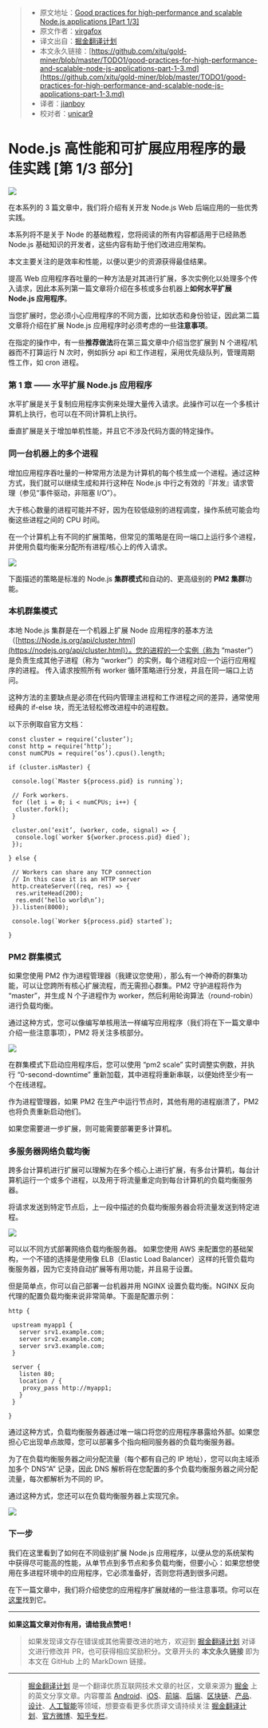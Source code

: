 > * 原文地址：[Good practices for high-performance and scalable Node.js applications [Part 1/3]](https://medium.com/iquii/good-practices-for-high-performance-and-scalable-node-js-applications-part-1-3-bb06b6204197)
> * 原文作者：[virgafox](https://medium.com/@virgafox?source=post_header_lockup)
> * 译文出自：[掘金翻译计划](https://github.com/xitu/gold-miner)
> * 本文永久链接：[https://github.com/xitu/gold-miner/blob/master/TODO1/good-practices-for-high-performance-and-scalable-node-js-applications-part-1-3.md](https://github.com/xitu/gold-miner/blob/master/TODO1/good-practices-for-high-performance-and-scalable-node-js-applications-part-1-3.md)
> * 译者：[jianboy](https://github.com/jianboy/)
> * 校对者：[unicar9](https://github.com/unicar9/)

# Node.js 高性能和可扩展应用程序的最佳实践 [第 1/3 部分]

![](https://cdn-images-1.medium.com/max/2000/1*LBVvh_2LqmucG-dP6Em-ww.jpeg)

在本系列的 3 篇文章中，我们将介绍有关开发 Node.js Web 后端应用的一些优秀实践。

本系列将不是关于 Node 的基础教程，您将阅读的所有内容都适用于已经熟悉 Node.js 基础知识的开发者，这些内容有助于他们改进应用架构。

本文主要关注的是效率和性能，以便以更少的资源获得最佳结果。

提高 Web 应用程序吞吐量的一种方法是对其进行扩展，多次实例化以处理多个传入请求，因此本系列第一篇文章将介绍在多核或多台机器上**如何水平扩展 Node.js 应用程序**。

当您扩展时，您必须小心应用程序的不同方面，比如状态和身份验证，因此第二篇文章将介绍在扩展 Node.js 应用程序时必须考虑的一些**注意事项**。

在指定的操作中，有一些**推荐做法**将在第三篇文章中介绍当您扩展到 N 个进程/机器而不打算运行 N 次时，例如拆分 api 和工作进程，采用优先级队列，管理周期性工作，如 cron 进程。

### 第 1 章 —— 水平扩展 Node.js 应用程序

水平扩展是关于复制应用程序实例来处理大量传入请求。此操作可以在一个多核计算机上执行，也可以在不同计算机上执行。

垂直扩展是关于增加单机性能，并且它不涉及代码方面的特定操作。

### 同一台机器上的多个进程

增加应用程序吞吐量的一种常用方法是为计算机的每个核生成一个进程。通过这种方式，我们就可以继续生成和并行这种在 Node.js 中行之有效的『并发』请求管理（参见“事件驱动，非阻塞 I/O”）。

大于核心数量的进程可能并不好，因为在较低级别的进程调度，操作系统可能会均衡这些进程之间的 CPU 时间。

在一个计算机上有不同的扩展策略，但常见的策略是在同一端口上运行多个进程，并使用负载均衡来分配所有进程/核心上的传入请求。

![](https://cdn-images-1.medium.com/max/800/1*p6YEK7y6JsVYBaZkhu4UbQ.png)

下面描述的策略是标准的 Node.js **集群模式**和自动的、更高级别的 **PM2 集群**功能。

### 本机群集模式

本地 Node.js 集群是在一个机器上扩展 Node 应用程序的基本方法（[https://Node.js.org/api/cluster.html](https://nodejs.org/api/cluster.html)）。您的进程的一个实例（称为 “master”）是负责生成其他子进程（称为 “worker”）的实例，每个进程对应一个运行应用程序的进程。 传入请求按照所有 worker 循环策略进行分发，并且在同一端口上访问。

这种方法的主要缺点是必须在代码内管理主进程和工作进程之间的差异，通常使用经典的 if-else 块，而无法轻松修改进程中的进程数。

以下示例取自官方文档：

```
const cluster = require(‘cluster’);
const http = require(‘http’);
const numCPUs = require(‘os’).cpus().length;

if (cluster.isMaster) {
  
 console.log(`Master ${process.pid} is running`);
  
 // Fork workers.
 for (let i = 0; i < numCPUs; i++) {
  cluster.fork();
 }
  
 cluster.on(‘exit’, (worker, code, signal) => {
  console.log(`worker ${worker.process.pid} died`);
 });
  
} else {
  
 // Workers can share any TCP connection
 // In this case it is an HTTP server
 http.createServer((req, res) => {
  res.writeHead(200);
  res.end(‘hello world\n’);
 }).listen(8000);
  
 console.log(`Worker ${process.pid} started`);
 
}
```

### PM2 群集模式

如果您使用 PM2 作为进程管理器（我建议您使用），那么有一个神奇的群集功能，可以让您跨所有核心扩展流程，而无需担心群集。PM2 守护进程将作为 “master”，并生成 N 个子进程作为 worker，然后利用轮询算法（round-robin）进行负载均衡。

通过这种方式，您可以像编写单核用法一样编写应用程序（我们将在下一篇文章中介绍一些注意事项），PM2 将关注多核部分。

![](https://cdn-images-1.medium.com/max/800/0*zWc1jyWm1FNEeNgZ.)

在群集模式下启动应用程序后，您可以使用 “pm2 scale” 实时调整实例数，并执行 “0-second-downtime” 重新加载，其中进程将重新串联，以便始终至少有一个在线进程。

作为进程管理器，如果 PM2 在生产中运行节点时，其他有用的进程崩溃了，PM2 也将负责重新启动他们。

如果您需要进一步扩展，则可能需要部署更多计算机。

### 多服务器网络负载均衡

跨多台计算机进行扩展可以理解为在多个核心上进行扩展，有多台计算机，每台计算机运行一个或多个进程，以及用于将流量重定向到每台计算机的负载均衡服务器。

将请求发送到特定节点后，上一段中描述的负载均衡服务器会将流量发送到特定进程。

![](https://cdn-images-1.medium.com/max/800/1*ryiL00dESNJTL_jRnUyAyA.png)

可以以不同方式部署网络负载均衡服务器。 如果您使用 AWS 来配置您的基础架构，一个不错的选择是使用像 ELB（Elastic Load Balancer）这样的托管负载均衡服务器，因为它支持自动扩展等有用功能，并且易于设置。

但是简单点，你可以自己部署一台机器并用 NGINX 设置负载均衡。NGINX 反向代理的配置负载均衡来说非常简单。下面是配置示例：

```
http {

 upstream myapp1 {
   server srv1.example.com;
   server srv2.example.com;
   server srv3.example.com;
 }
 
 server {
   listen 80;
   location / {
    proxy_pass http://myapp1;
   }
 }
 
}
```

通过这种方式，负载均衡服务器通过唯一端口将您的应用程序暴露给外部。如果您担心它出现单点故障，您可以部署多个指向相同服务器的负载均衡服务器。

为了在负载均衡服务器之间分配流量（每个都有自己的 IP 地址），您可以向主域添加多个 DNS“A” 记录，因此 DNS 解析将在您配置的多个负载均衡服务器之间分配流量，每次都解析为不同的 IP。

通过这种方式，您还可以在负载均衡服务器上实现冗余。

![](https://cdn-images-1.medium.com/max/800/1*iSVmpaGmwYzXWydLJnzM3A.png)

### 下一步

我们在这里看到了如何在不同级别扩展 Node.js 应用程序，以便从您的系统架构中获得尽可能高的性能，从单节点到多节点和多负载均衡，但要小心：如果您想使用在多进程环境中的应用程序，它必须准备好，否则您将遇到很多问题。

在下一篇文章中，我们将介绍使您的应用程序扩展就绪的一些注意事项。你可以在[这里](https://medium.com/iquii/good-practices-for-high-performance-and-scalable-node-js-applications-part-2-3-2a68f875ce79)找到它。

* * *

**如果这篇文章对你有用，请给我点赞吧 !**

> 如果发现译文存在错误或其他需要改进的地方，欢迎到 [掘金翻译计划](https://github.com/xitu/gold-miner) 对译文进行修改并 PR，也可获得相应奖励积分。文章开头的 **本文永久链接** 即为本文在 GitHub 上的 MarkDown 链接。


---

> [掘金翻译计划](https://github.com/xitu/gold-miner) 是一个翻译优质互联网技术文章的社区，文章来源为 [掘金](https://juejin.im) 上的英文分享文章。内容覆盖 [Android](https://github.com/xitu/gold-miner#android)、[iOS](https://github.com/xitu/gold-miner#ios)、[前端](https://github.com/xitu/gold-miner#前端)、[后端](https://github.com/xitu/gold-miner#后端)、[区块链](https://github.com/xitu/gold-miner#区块链)、[产品](https://github.com/xitu/gold-miner#产品)、[设计](https://github.com/xitu/gold-miner#设计)、[人工智能](https://github.com/xitu/gold-miner#人工智能)等领域，想要查看更多优质译文请持续关注 [掘金翻译计划](https://github.com/xitu/gold-miner)、[官方微博](http://weibo.com/juejinfanyi)、[知乎专栏](https://zhuanlan.zhihu.com/juejinfanyi)。
